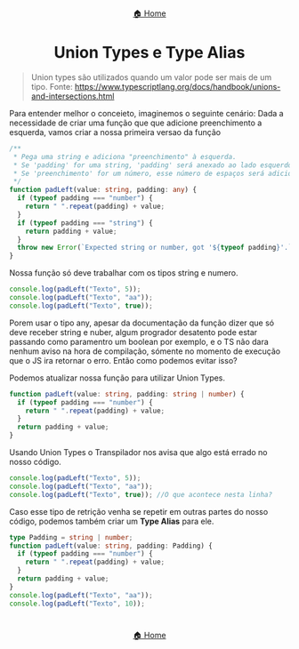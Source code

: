 <center>

[🏠 Home](../index.md)

</center>

#

<h1 align="center">Union Types e Type Alias</h1>

> Union types são utilizados quando um valor pode ser mais de um tipo.
> Fonte: https://www.typescriptlang.org/docs/handbook/unions-and-intersections.html

Para entender melhor o conceieto, imaginemos o seguinte cenário:
Dada a necessidade de criar uma função que que adicione preenchimento a esquerda,
vamos criar a nossa primeira versao da função

```typescript
/**
 * Pega uma string e adiciona "preenchimento" à esquerda.
 * Se 'padding' for uma string, 'padding' será anexado ao lado esquerdo.
 * Se 'preenchimento' for um número, esse número de espaços será adicionado ao lado esquerdo.
 */
function padLeft(value: string, padding: any) {
  if (typeof padding === "number") {
    return " ".repeat(padding) + value;
  }
  if (typeof padding === "string") {
    return padding + value;
  }
  throw new Error(`Expected string or number, got '${typeof padding}'.`);
}
```

Nossa função só deve trabalhar com os tipos string e numero.

```typescript
console.log(padLeft("Texto", 5));
console.log(padLeft("Texto", "aa"));
console.log(padLeft("Texto", true));
```

Porem usar o tipo any, apesar da documentação da função dizer
que só deve receber string e nuber, algum progrador desatento pode estar passando como paramentro um boolean por exemplo, e o TS não dara nenhum
aviso na hora de compilação, sómente no momento de execução que o JS ira retornar o erro. Então como podemos evitar isso?

Podemos atualizar nossa função para utilizar Union Types.

```typescript
function padLeft(value: string, padding: string | number) {
  if (typeof padding === "number") {
    return " ".repeat(padding) + value;
  }
  return padding + value;
}
```

Usando Union Types o Transpilador nos avisa que algo está errado no nosso código.

```typescript
console.log(padLeft("Texto", 5));
console.log(padLeft("Texto", "aa"));
console.log(padLeft("Texto", true)); //O que acontece nesta linha?
```

Caso esse tipo de retrição venha se repetir em outras partes do nosso código, podemos também criar um **Type Alias** para ele.

```typescript
type Padding = string | number;
function padLeft(value: string, padding: Padding) {
  if (typeof padding === "number") {
    return " ".repeat(padding) + value;
  }
  return padding + value;
}
console.log(padLeft("Texto", "aa"));
console.log(padLeft("Texto", 10));
```

#

<center>

[🏠 Home](../index.md)

</center>
